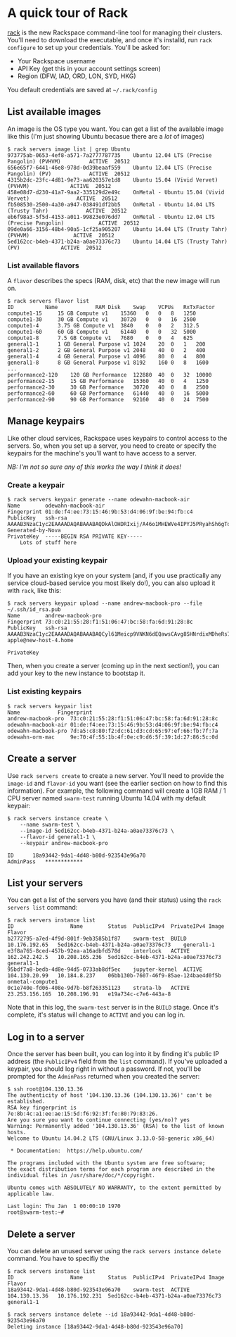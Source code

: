 # A quick tour of Rack

[rack](https://github.com/rackspace/rack) is the new Rackspace command-line tool for managing their clusters.  You'll need to download the executable, and once it's installd, run `rack configure` to set up your credentials.  You'll be asked for:

* Your Rackspace username
* API Key (get this in your account settings screen)
* Region (DFW, IAD, ORD, LON, SYD, HKG)

You default credentials are saved at `~/.rack/config`


## List available images

An image is the OS type you want.  You can get a list of the available image like this (I'm just showing Ubuntu becasue there are a *lot* of images)

```
$ rack servers image list | grep Ubuntu
973775ab-0653-4ef8-a571-7a2777787735	Ubuntu 12.04 LTS (Precise Pangolin) (PVHVM)			ACTIVE	20512
656e65f7-6441-46e8-978d-0d39beaaf559	Ubuntu 12.04 LTS (Precise Pangolin) (PV)			ACTIVE	20512
4315b2dc-23fc-4d81-9e73-aa620357e1d8	Ubuntu 15.04 (Vivid Vervet) (PVHVM)				ACTIVE	20512
458e08d7-d230-41a7-9aa2-335129d2e49c	OnMetal - Ubuntu 15.04 (Vivid Vervet)				ACTIVE	20512
fb508530-2500-4a30-a947-038491df2bb5	OnMetal - Ubuntu 14.04 LTS (Trusty Tahr)			ACTIVE	20512
eb6f98a3-5f5d-4153-a011-99823e076dd7	OnMetal - Ubuntu 12.04 LTS (Precise Pangolin)			ACTIVE	20512
09de0a66-3156-48b4-90a5-1cf25a905207	Ubuntu 14.04 LTS (Trusty Tahr) (PVHVM)				ACTIVE	20512
5ed162cc-b4eb-4371-b24a-a0ae73376c73	Ubuntu 14.04 LTS (Trusty Tahr) (PV)				ACTIVE	20512
```

### List available flavors

A `flavor` describes the specs (RAM, disk, etc) that the new image will run on.

```
$ rack servers flavor list
ID			Name			RAM	Disk	Swap	VCPUs	RxTxFactor
compute1-15		15 GB Compute v1	15360	0	0	8	1250
compute1-30		30 GB Compute v1	30720	0	0	16	2500
compute1-4		3.75 GB Compute v1	3840	0	0	2	312.5
compute1-60		60 GB Compute v1	61440	0	0	32	5000
compute1-8		7.5 GB Compute v1	7680	0	0	4	625
general1-1		1 GB General Purpose v1	1024	20	0	1	200
general1-2		2 GB General Purpose v1	2048	40	0	2	400
general1-4		4 GB General Purpose v1	4096	80	0	4	800
general1-8		8 GB General Purpose v1	8192	160	0	8	1600
...
performance2-120	120 GB Performance	122880	40	0	32	10000
performance2-15		15 GB Performance	15360	40	0	4	1250
performance2-30		30 GB Performance	30720	40	0	8	2500
performance2-60		60 GB Performance	61440	40	0	16	5000
performance2-90		90 GB Performance	92160	40	0	24	7500
```

## Manage keypairs

Like other cloud services, Rackspace uses keypairs to control access to the servers.  So, when you set up a server, you need to create or specify the keypairs for the machine's you'll want to have access to a server.

*NB: I'm not so sure any of this works the way I think it does!*


### Create a keypair

```
$ rack servers keypair generate --name odewahn-macbook-air
Name		odewahn-macbook-air
Fingerprint	01:de:f4:ee:73:15:46:9b:53:d4:06:9f:be:94:fb:c4
PublicKey	ssh-rsa AAAAB3NzaC1yc2EAAAADAQABAAABAQDkAlOHDRIxij/A46o1MHEWVe4IPYJ5PRyahSh6gTq8gyVZJDltAVODQoudMjCDUb5FzWVKSwZjUr7WCGJvE0J/ClBxBfXfJ8jH+D5EeEQDbiwqHCAq+5/vtP9rf2bqZd1L8STBbcy+eYGSzMO4TO+RTe0XuIsrspL5wNkvnY82pG/CA9pCLsopUjcWG22iNFj29/bUGdgRToecJUud4WT4rfshiEEEXqTnflLxjPeRzf8mipZ+aIPyIPYU6Rf9/UBWgggrBgE0yOU5JLMqhyG8G/m63XgquJlCoQ9+99HzjyywM55Gi8RNJ53nMXLIaN9pjIbsDCBmVmtyl1UXkml/ Generated-by-Nova
PrivateKey	-----BEGIN RSA PRIVATE KEY-----
    Lots of stuff here

```

### Upload your existing keypair

If you have an existing kye on your system (and, if you use practically any service cloud-based service you most likely do!), you can also upload it with `rack`, like this:

```
$ rack servers keypair upload --name andrew-macbook-pro --file ~/.ssh/id_rsa.pub
Name		andrew-macbook-pro
Fingerprint	73:c0:21:55:28:f1:51:06:47:bc:58:fa:6d:91:28:8c
PublicKey	ssh-rsa AAAAB3NzaC1yc2EAAAADAQABAAABAQCyl61Meicp9VNKN6dEQawsCAvg8SHNrdixMDheRs764OM/1JswVLaRuR+XWEZbvE1UHEXv8KEtBgJPZ2h3HBBZpK/QqdP1QjRwQOKAAObUIx6r25tSZ08X1rV3rlZ88jUGwQWY2EeceWY+MQlpmVy0mfT6M0RLDr2oKsyW8kSlOsvfBYt802Td28C2DfmqD+irmHhZbYfDpSOwri4vArWdz0V2Pvq/CrJclG/jq2/POyLoW5hv+HzAnULRfppLYzfv/OazqCZV9vlmfAXjqZDwkSFcd6tnEifije2A64STpadhc7gLcj1ndlVkeC/YZFiHdFNhtxb6F7nYnYyDAgAL apple@new-host-4.home

PrivateKey

```

Then, when you create a server (coming up in the next section!), you can add your key to the new instance to bootstap it.


### List existing keypairs

```
$ rack servers keypair list
Name			Fingerprint
andrew-macbook-pro	73:c0:21:55:28:f1:51:06:47:bc:58:fa:6d:91:28:8c
odewahn-macbook-air	01:de:f4:ee:73:15:46:9b:53:d4:06:9f:be:94:fb:c4
odewahn-macbook-pro	7d:a5:c8:80:f2:dc:61:d3:cd:65:97:ef:66:fb:7f:7a
odewahn-orm-mac		9e:70:4f:55:1b:4f:0e:c9:d6:5f:39:1d:27:86:5c:0d

```

## Create a server

Use `rack servers create` to create a new server.  You'll need to provide the `image-id` and `flavor-id` you want (see the earlier section on how to find this information).  For example, the following command will create a 1GB RAM / 1 CPU server named `swarm-test` running Ubuntu 14.04 with my default keypair: 


```
$ rack servers instance create \
    --name swarm-test \
    --image-id 5ed162cc-b4eb-4371-b24a-a0ae73376c73 \
    --flavor-id general1-1 \
    --keypair andrew-macbook-pro

ID		18a93442-9da1-4d48-b80d-923543e96a70
AdminPass	************

```

## List your servers

You can get a list of the servers you have (and their status) using the `rack servers list` command:

```
$ rack servers instance list
ID					Name		Status	PublicIPv4	PrivateIPv4	Image			Flavor
b2772795-a7ed-4f9d-801f-9eb3585b1f87	swarm-test	BUILD			10.176.192.65	5ed162cc-b4eb-4371-b24a-a0ae73376c73	general1-1
e3f8a765-8ced-457b-92ea-a16adbfd578d	interlock	ACTIVE	162.242.242.5	10.208.165.236	5ed162cc-b4eb-4371-b24a-a0ae73376c73	general1-1
95bdf7a8-bedb-4d8e-94d5-0733ab8df5ec	jupyter-kernel	ACTIVE	104.130.20.99	10.184.8.237	06bb130b-7607-46f9-85ae-124bae4d0f5b	onmetal-compute1
0c1e740e-fd06-408e-9d7b-b8f263351123	strata-lb	ACTIVE	23.253.156.165	10.208.196.91	e19a734c-c7e6-443a-8
```

Note that in this log, the `swarm-test` server is in the `BUILD` stage.  Once it's complete, it's status will change to `ACTIVE` and you can log in.

## Log in to a server

Once the server has been built, you can log into it by finding it's public IP address (the `PublicIPv4` field from the `list` command).  If you've uploaded a keypair, you should log right in without a password.  If not, you'll be prompted for the `AdminPass` returned when you created the server:

```
$ ssh root@104.130.13.36
The authenticity of host '104.130.13.36 (104.130.13.36)' can't be established.
RSA key fingerprint is 7e:8b:4c:a1:ee:ae:15:5d:f6:92:3f:fe:80:79:83:26.
Are you sure you want to continue connecting (yes/no)? yes
Warning: Permanently added '104.130.13.36' (RSA) to the list of known hosts.
Welcome to Ubuntu 14.04.2 LTS (GNU/Linux 3.13.0-58-generic x86_64)

 * Documentation:  https://help.ubuntu.com/

The programs included with the Ubuntu system are free software;
the exact distribution terms for each program are described in the
individual files in /usr/share/doc/*/copyright.

Ubuntu comes with ABSOLUTELY NO WARRANTY, to the extent permitted by
applicable law.

Last login: Thu Jan  1 00:00:10 1970
root@swarm-test:~#

```

## Delete a server

You can delete an unused server using the `rack servers instance delete` command.  You have to specifiy the

```
$ rack servers instance list
ID					Name		Status	PublicIPv4	PrivateIPv4	Image			Flavor
18a93442-9da1-4d48-b80d-923543e96a70	swarm-test	ACTIVE	104.130.13.36	10.176.192.231	5ed162cc-b4eb-4371-b24a-a0ae73376c73	general1-1

$ rack servers instance delete --id 18a93442-9da1-4d48-b80d-923543e96a70
Deleting instance [18a93442-9da1-4d48-b80d-923543e96a70]
```


```
